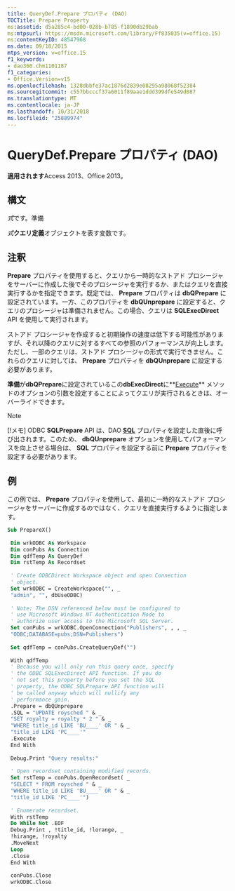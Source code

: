 ```yaml
---
title: QueryDef.Prepare プロパティ (DAO)
TOCTitle: Prepare Property
ms:assetid: d5a285c4-bd00-028b-b785-f1890db29bab
ms:mtpsurl: https://msdn.microsoft.com/library/Ff835035(v=office.15)
ms:contentKeyID: 48547968
ms.date: 09/18/2015
mtps_version: v=office.15
f1_keywords:
- dao360.chm1101187
f1_categories:
- Office.Version=v15
ms.openlocfilehash: 1328dbbfe37ac1876d2839e08295a98068f52384
ms.sourcegitcommit: c557bbcccf37a6011f89aae1ddd399dfe549d087
ms.translationtype: MT
ms.contentlocale: ja-JP
ms.lasthandoff: 10/31/2018
ms.locfileid: "25889974"
---
```

# <a name="querydefprepare-property-dao"></a>QueryDef.Prepare プロパティ (DAO)


**適用されます**Access 2013、Office 2013。

## <a name="syntax"></a>構文

*式*です。準備

*式***クエリ定義**オブジェクトを表す変数です。

## <a name="remarks"></a>注釈

**Prepare** プロパティを使用すると、クエリから一時的なストアド プロシージャをサーバーに作成した後でそのプロシージャを実行するか、またはクエリを直接実行するかを指定できます。既定では、 **Prepare** プロパティは **dbQPrepare** に設定されています。一方、このプロパティを **dbQUnprepare** に設定すると、クエリのプロシージャは準備されません。この場合、クエリは **SQLExecDirect** API を使用して実行されます。

ストアド プロシージャを作成すると初期操作の速度は低下する可能性がありますが、それ以降のクエリに対するすべての参照のパフォーマンスが向上します。ただし、一部のクエリは、ストアド プロシージャの形式で実行できません。これらのクエリに対しては、 **Prepare** プロパティを **dbQUnprepare** に設定する必要があります。

**準備**が**dbQPrepare**に設定されているこの**dbExecDirect**に**[Execute](querydef-execute-method-dao.md)** メソッドのオプションの引数を設定することによってクエリが実行されるときは、オーバーライドできます。


> [!NOTE]
> <P>[!メモ] ODBC <STRONG>SQLPrepare</STRONG> API は、DAO <STRONG><A href="querydef-sql-property-dao.md">SQL</A></STRONG> プロパティを設定した直後に呼び出されます。このため、 <STRONG>dbQUnprepare</STRONG> オプションを使用してパフォーマンスを向上させる場合は、 <STRONG>SQL</STRONG> プロパティを設定する前に <STRONG>Prepare</STRONG> プロパティを設定する必要があります。</P>



## <a name="example"></a>例

この例では、 **Prepare** プロパティを使用して、最初に一時的なストアド プロシージャをサーバーに作成するのではなく、クエリを直接実行するように指定します。

```vb 
Sub PrepareX() 
 
 Dim wrkODBC As Workspace 
 Dim conPubs As Connection 
 Dim qdfTemp As QueryDef 
 Dim rstTemp As Recordset 
 
 ' Create ODBCDirect Workspace object and open Connection 
 ' object. 
 Set wrkODBC = CreateWorkspace("", _ 
 "admin", "", dbUseODBC) 
 
 ' Note: The DSN referenced below must be configured to 
 ' use Microsoft Windows NT Authentication Mode to 
 ' authorize user access to the Microsoft SQL Server. 
 Set conPubs = wrkODBC.OpenConnection("Publishers", , , _ 
 "ODBC;DATABASE=pubs;DSN=Publishers") 
 
 Set qdfTemp = conPubs.CreateQueryDef("") 
 
 With qdfTemp 
 ' Because you will only run this query once, specify 
 ' the ODBC SQLExecDirect API function. If you do 
 ' not set this property before you set the SQL 
 ' property, the ODBC SQLPrepare API function will 
 ' be called anyway which will nullify any 
 ' performance gain. 
 .Prepare = dbQUnprepare 
 .SQL = "UPDATE roysched " & _ 
 "SET royalty = royalty * 2 " & _ 
 "WHERE title_id LIKE 'BU____' OR " & _ 
 "title_id LIKE 'PC____'" 
 .Execute 
 End With 
 
 Debug.Print "Query results:" 
 
 ' Open recordset containing modified records. 
 Set rstTemp = conPubs.OpenRecordset( _ 
 "SELECT * FROM roysched " & _ 
 "WHERE title_id LIKE 'BU____' OR " & _ 
 "title_id LIKE 'PC____'") 
 
 ' Enumerate recordset. 
 With rstTemp 
 Do While Not .EOF 
 Debug.Print , !title_id, !lorange, _ 
 !hirange, !royalty 
 .MoveNext 
 Loop 
 .Close 
 End With 
 
 conPubs.Close 
 wrkODBC.Close 
 
```

